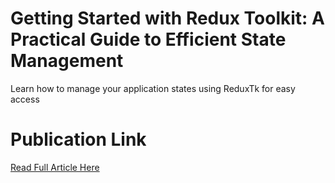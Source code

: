 # Getting Started with Redux Toolkit: A Practical Guide to Efficient State Management
Learn how to manage your application states using ReduxTk for easy access
# Publication Link
[Read Full Article Here](https://codexive.hashnode.dev/getting-started-with-redux-toolkit-a-practical-guide-to-efficient-state-management)


